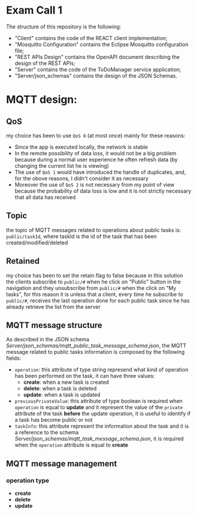 # Exam Call 1

The structure of this repository is the following:
  - "Client" contains the code of the REACT client implementation;
  - "Mosquitto Configuration" contains the Eclipse Mosquitto configuration file;
  - "REST APIs Design" contains the OpenAPI document describing the design of the REST APIs;
  - "Server" contains the code of the ToDoManager service application;
  - "Server/json_schemas" contains the design of the JSON Schemas.

# MQTT design:
## QoS 
my choice has been to use ```QoS 0``` (at most once) mainly for these reasons:
  - Since the app is executed locally, the network is stable
  - In the remote possibility of data loss, it would not be a big problem because during a normal user experience he often refresh data (by changing the current list he is viewing)
  - The use of ```QoS 1``` would have introduced the handle of duplicates, and, for the obove reasons, I didn't consider it as necessary
  - Moreover the use of ```QoS 2``` is not necessary from my point of view because the probability of data loss is low and it is not strictly necessary that all data has received

## Topic
the topic of MQTT messages related to operations about public tasks is: ```public/taskId```, where taskId is the id of the task that has been created/modified/deleted

## Retained
my choice has been to set the retain flag to false because in this solution the clients subscribe to ```public/#``` when he click on "Public" button in the navigation and they unsubscribe from ```public/#``` when the click on "My tasks", for this reason it is unless that a client, every time he subscribe to ```public/#```, receives the last operation done for each public task since he has already retrieve the list from the server

## MQTT message structure
As described in the JSON schema *Server/json_schemas/mqtt_public_task_message_schema.json*, the MQTT message related to public tasks information is composed by the following fields:
  - ```operation```: this attribute of type string represend what kind of operation has been performed on the task, it can have three values: 
    - **create**: when a new task is created
    - **delete**: when a task is deleted
    - **update**: when a task is updated
  - ```previousPrivateValue```: this attribute of type boolean is required when ```operation``` is equal to **update** and it represent the value of the ```private``` attribute of the task **before** the update operation, it is useful to identify if a task has become public or not
  - ```taskInfo```: this attribute represent the information about the task and it is a reference to the schema *Server/json_schemas/mqtt_task_message_schema.json*, it is required when the ```operation``` attribute is equal to **create**

## MQTT message management
### operation type
- **create**
- **delete**
- **update**
